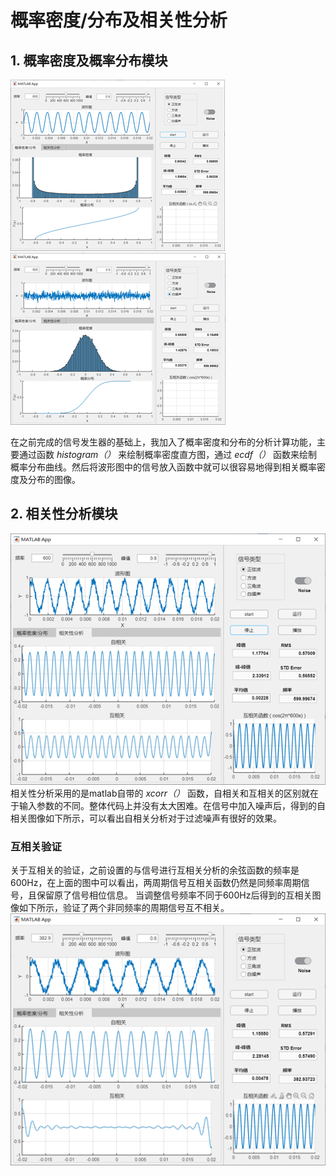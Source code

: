 # **概率密度/分布及相关性分析**

## **1. 概率密度及概率分布模块**

![1](images/1.png) ![2](images/2.png)

在之前完成的信号发生器的基础上，我加入了概率密度和分布的分析计算功能，主要通过函数 *histogram（）* 来绘制概率密度直方图，通过 *ecdf（）* 函数来绘制概率分布曲线。然后将波形图中的信号放入函数中就可以很容易地得到相关概率密度及分布的图像。

## **2. 相关性分析模块**
![5](images/5.png)
  相关性分析采用的是matlab自带的 *xcorr（）* 函数，自相关和互相关的区别就在于输入参数的不同。整体代码上并没有太大困难。在信号中加入噪声后，得到的自相关图像如下所示，可以看出自相关分析对于过滤噪声有很好的效果。

### **互相关验证**
关于互相关的验证，之前设置的与信号进行互相关分析的余弦函数的频率是600Hz，在上面的图中可以看出，两周期信号互相关函数仍然是同频率周期信号，且保留原了信号相位信息。
当调整信号频率不同于600Hz后得到的互相关图像如下所示，验证了两个非同频率的周期信号互不相关。
![6](images/6.png)

